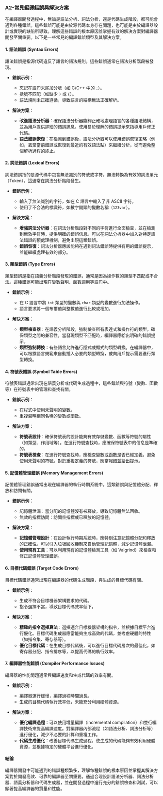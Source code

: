### A2-常見編譯錯誤與解決方案

在編譯器開發過程中，無論是語法分析、詞法分析，還是代碼生成階段，都可能會遇到各種錯誤。這些錯誤可能是由於源代碼本身存在問題，也可能是由於編譯器設計或實現的缺陷所導致。理解這些錯誤的根本原因並掌握有效的解決方案對編譯器開發至關重要。以下是一些常見的編譯錯誤類型及其解決方案。

#### 1. **語法錯誤 (Syntax Errors)**

語法錯誤是指源代碼違反了語言的語法規則。這些錯誤通常在語法分析階段被發現。

- **錯誤示例**：
  - 忘記在語句末尾加分號（如 C/C++ 中的 `;`）。
  - 括號不匹配（如缺少 `)` 或 `{`）。
  - 語法規則未正確遵循，導致語言的結構無法正確解析。

- **解決方案**：
  - **改進語法分析器**：確保語法分析器能夠正確地處理語言的各種語法結構，並為用戶提供詳細的錯誤訊息。使用易於理解的錯誤提示來指導用戶修正代碼。
  - **語法錯誤恢復**：在檢測到錯誤後，語法分析器可以使用錯誤恢復策略（例如，丟棄當前錯誤或恢復到最近的有效語法點）來繼續分析，從而避免整個解析過程的終止。

#### 2. **詞法錯誤 (Lexical Errors)**

詞法錯誤指的是源代碼中包含無法識別的符號或字符，無法轉換為有效的詞法單元（Token）。這通常在詞法分析階段發生。

- **錯誤示例**：
  - 輸入了無法識別的字符，如在 C 語言中輸入了非 ASCII 字符。
  - 使用了不合法的標識符，如數字開頭的變數名稱（`123var`）。

- **解決方案**：
  - **增強詞法分析器**：在詞法分析階段對不同的字符進行全面檢查，並在檢測到無效字符時，提供明確的錯誤信息。可以在詞法分析器中加入對特定語法錯誤的預處理機制，避免出現這類錯誤。
  - **錯誤恢復**：詞法分析器應該能夠在遇到詞法錯誤時提供有用的錯誤提示，並能繼續處理有效的部分。

#### 3. **類型錯誤 (Type Errors)**

類型錯誤是指在語義分析階段發現的錯誤，通常是因為操作數的類型不匹配或不合法。這種錯誤可能出現在變數聲明、函數調用等語句中。

- **錯誤示例**：
  - 在 C 語言中將 `int` 類型的變數與 `char` 類型的變數進行加法操作。
  - 語言要求將一個布爾值與整數值進行比較或相加。

- **解決方案**：
  - **類型檢查器**：在語義分析階段，強制檢查所有表達式和操作符的類型，確保類型之間的兼容性。當發現類型不匹配時，編譯器應給出明確的錯誤提示。
  - **類型強制轉換**：有些語言允許進行隱式或顯式的類型轉換。在編譯器中，可以根據語言規範來自動插入必要的類型轉換，或向用戶提示需要進行類型轉換。

#### 4. **符號表錯誤 (Symbol Table Errors)**

符號表錯誤通常出現在語義分析或代碼生成過程中，這些錯誤與符號（變數、函數等）在符號表中的管理和查找有關。

- **錯誤示例**：
  - 在程式中使用未聲明的變數。
  - 重複聲明相同名稱的變數或函數。

- **解決方案**：
  - **符號表設計**：確保符號表的設計能夠有效存儲變數、函數等符號的屬性（如類型、作用域等）。在進行符號查找時，應確保符號表中的信息是準確的。
  - **符號表檢查**：在進行符號查找時，應檢查變數或函數是否已經定義，避免使用未聲明的符號。對於重複定義的符號，應當報錯並給出提示。

#### 5. **記憶體管理錯誤 (Memory Management Errors)**

記憶體管理錯誤通常出現在編譯器的執行時期系統中，這類錯誤與記憶體分配、釋放和訪問有關。

- **錯誤示例**：
  - 記憶體泄漏：當分配的記憶體沒有被釋放，導致記憶體無法回收。
  - 無效的指標訪問：訪問空指標或已釋放的記憶體。

- **解決方案**：
  - **記憶體管理設計**：在設計執行時期系統時，應特別注意記憶體分配和釋放的正確性。可以引入垃圾回收機制來自動管理記憶體，減少記憶體泄漏。
  - **使用現有工具**：可以利用現有的記憶體檢測工具（如 Valgrind）來檢查和修正記憶體管理錯誤。

#### 6. **目標代碼錯誤 (Target Code Errors)**

目標代碼錯誤通常出現在編譯器的代碼生成階段，與生成的目標代碼有關。

- **錯誤示例**：
  - 生成不符合目標機器架構要求的代碼。
  - 指令選擇不當，導致目標代碼效率低下。

- **解決方案**：
  - **精確的指令選擇算法**：選擇適合目標機器架構的指令，並根據目標平台進行優化。目標代碼生成器應當能夠生成高效的代碼，並考慮硬體的特性（如指令集、寄存器等）。
  - **優化目標代碼**：在生成目標代碼後，可以進行目標代碼層次的最佳化，如寄存器分配、指令排序等，以提高代碼的執行效率。

#### 7. **編譯器性能錯誤 (Compiler Performance Issues)**

編譯器的性能問題通常與編譯速度和生成代碼的效率有關。

- **錯誤示例**：
  - 編譯器運行緩慢，編譯過程時間過長。
  - 生成的目標代碼執行效率低，未能充分利用硬體資源。

- **解決方案**：
  - **優化編譯過程**：可以使用增量編譯（incremental compilation）和並行編譯技術來提高編譯速度。對編譯器內部流程（如語法分析、詞法分析等）進行優化，減少不必要的計算和重複工作。
  - **代碼生成優化**：改善目標代碼生成過程，使生成的代碼能夠有效利用硬體資源，並根據特定的硬體平台進行優化。

#### 結論

編譯器開發中可能遇到的錯誤種類繁多，理解每種錯誤的根本原因並掌握其解決方案對於開發高效、可靠的編譯器至關重要。通過合理設計語法分析器、詞法分析器、語義分析器和代碼生成器，並在開發過程中進行充分的錯誤檢查和測試，可以顯著提高編譯器的質量和性能。